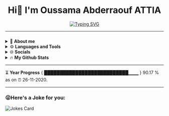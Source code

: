 <h1 align="center">Hi👋  I'm Oussama Abderraouf ATTIA</h1>

<p align="center">
  <a href="https://git.io/typing-svg">
    <img src="https://readme-typing-svg.herokuapp.com?color=%2336BCF7&center=true&vCenter=true&width=600&lines=Computer+Science+Student+at+ESI+Algiers;Always+learning+new+things;AI+and+QC+enthusiast;Full+Stack+web+developer;UXUI+enthusiast;a+swiftie" alt="Typing SVG">
  </a>
</p>


---

###

<details>
  <summary>💫 <strong> About me</strong></summary>


 &emsp; 🛠️ I'm currently working on **my self project EsiGPT** <br>
 &emsp; 🤝 I'm looking for collaboration in **Data and ML Projects and Optimization problems** <br>
 &emsp; ⚛️ I’m currently learning about **Quantum Computing and Reinforcement Learning** <br>
 &emsp; 💼 I am looking for a **freelance job in full stack development** <br>
 &emsp; 🌐 You can see my portfolio at **[attiaoussama.vercel.app](https://attiaoussama.vercel.app)** and contact me via the **[contact form](https://attiaoussama.vercel.app/#Contact-me)** <br>
 &emsp; 🎶️ Fun Fact: **I am a swiftie (not the programming language hh)** <br>
-->
###
</details>


<details>
  <summary>⚙️ <strong>Languages and Tools</strong></summary>

  ### Programming Languages
  <p>
    <img src="https://cdn.jsdelivr.net/gh/devicons/devicon/icons/javascript/javascript-original.svg" height="30" width="42" alt="JavaScript logo" />
    <img src="https://cdn.jsdelivr.net/gh/devicons/devicon/icons/python/python-original.svg" height="30" width="42" alt="Python logo" />
    <img src="https://cdn.jsdelivr.net/gh/devicons/devicon/icons/c/c-original.svg" height="30" width="42" alt="C logo" />
    <img src="https://cdn.jsdelivr.net/gh/devicons/devicon/icons/java/java-original.svg" height="30" width="42" alt="Java logo" />
  </p>

  ### Web Development
  <p>
    <img src="https://cdn.jsdelivr.net/gh/devicons/devicon/icons/react/react-original.svg" height="30" width="42" alt="React logo" />
    <img src="https://cdn.jsdelivr.net/gh/devicons/devicon/icons/django/django-plain.svg" height="30" width="42" alt="Django logo" />
    <img src="https://cdn.jsdelivr.net/gh/devicons/devicon/icons/html5/html5-original.svg" height="30" width="42" alt="HTML5 logo" />
    <img src="https://cdn.jsdelivr.net/gh/devicons/devicon/icons/css3/css3-original.svg" height="30" width="42" alt="CSS3 logo" />
    <img src="https://cdn.jsdelivr.net/gh/devicons/devicon/icons/bootstrap/bootstrap-original.svg" height="30" width="42" alt="Bootstrap logo" />
    <img src="https://cdn.jsdelivr.net/gh/devicons/devicon/icons/tailwindcss/tailwindcss-original-wordmark.svg" height="30" width="42" alt="Tailwind CSS logo" />
    <img src="https://cdn.jsdelivr.net/gh/devicons/devicon/icons/nextjs/nextjs-original.svg" height="30" width="42" alt="Next.js logo" />
  </p>

  ### Tools and Platforms
  <p>
    <img src="https://cdn.jsdelivr.net/gh/devicons/devicon/icons/git/git-original.svg" height="30" width="42" alt="Git logo" />
    <img src="https://cdn.jsdelivr.net/gh/devicons/devicon/icons/github/github-original.svg" height="30" width="42" alt="GitHub logo" />
    <img src="https://cdn.jsdelivr.net/gh/devicons/devicon/icons/npm/npm-original-wordmark.svg" height="30" width="42" alt="NPM logo" />
    <img src="https://cdn.jsdelivr.net/gh/devicons/devicon/icons/yarn/yarn-original.svg" height="30" width="42" alt="Yarn logo" />
    <img src="https://cdn.jsdelivr.net/gh/devicons/devicon/icons/vscode/vscode-original.svg" height="30" width="42" alt="VS Code logo" />
    
  </p>

  ### Design and Data
  <p>
    <img src="https://cdn.jsdelivr.net/gh/devicons/devicon/icons/figma/figma-original.svg" height="30" width="42" alt="Figma logo" />
    <img src="https://cdn.jsdelivr.net/gh/devicons/devicon/icons/canva/canva-original.svg" height="30" width="42" alt="Canva logo" />
    <img src="https://cdn.jsdelivr.net/gh/devicons/devicon/icons/jupyter/jupyter-original.svg" height="30" width="42" alt="Jupyter logo" />
    <img src="https://cdn.jsdelivr.net/gh/devicons/devicon/icons/pandas/pandas-original.svg" height="30" width="42" alt="Pandas logo" />
    <img src="https://cdn.jsdelivr.net/gh/devicons/devicon/icons/numpy/numpy-original.svg" height="30" width="42" alt="NumPy logo" />
  </p>

  ### Operating Systems
  <p>
    <img src="https://cdn.jsdelivr.net/gh/devicons/devicon/icons/linux/linux-original.svg" height="30" width="42" alt="Linux logo" />
    <img src="https://cdn.jsdelivr.net/gh/devicons/devicon/icons/ubuntu/ubuntu-plain.svg" height="30" width="42" alt="Ubuntu logo" />
  </p>

</details>


<details>
  <summary>🌐 <strong>Socials</strong></summary>

<br clear="both">

<div align="center">
  <a href="https://www.linkedin.com/in/oussama-abderraouf-attia-494b32225/" target="_blank">
    <img src="https://img.shields.io/static/v1?message=LinkedIn&logo=linkedin&label=&color=0077B5&logoColor=white&labelColor=&style=for-the-badge" height="35" alt="linkedin logo"  />
  </a>

  <a href="https://x.com/oussamaattia245" target="_blank">
    <img src="https://img.shields.io/static/v1?message=Twitter&logo=twitter&label=&color=1DA1F2&logoColor=white&labelColor=&style=for-the-badge" height="35" alt="twitter logo"  />
  </a>
  <a href="https://discordapp.com/users/john.loyd" target="_blank">
    <img src="https://img.shields.io/static/v1?message=Discord&logo=discord&label=&color=7289DA&logoColor=white&labelColor=&style=for-the-badge" height="35" alt="discord logo"  />
  </a>
  <a href="https://medium.com/@lo_attia" target="_blank">
    <img src="https://img.shields.io/static/v1?message=Medium&logo=medium&label=&color=12100E&logoColor=white&labelColor=&style=for-the-badge" height="35" alt="medium logo"  />
  </a>
<a href="https://www.instagram.com/ooouussaammaaa">
  <img alt="Instagram" src="https://img.shields.io/badge/Instagram-E4405F?style=for-the-badge&logo=Instagram&logoColor=white" height="35"/>
</a>

</div>

</details>


<details>
  <summary>🔥 <strong>My Github Stats</strong></summary>

<br clear="both">

<div align="center">
  <img src="https://streak-stats.demolab.com?user=bouzenaali&locale=en&mode=daily&theme=aura&hide_border=true&border_radius=5" height="180" alt="streak graph"  />
 </div>
 <div align="center">
  <img src="https://github-readme-stats.vercel.app/api?username=bouzenaali&show_icons=true&theme=aura&hide_border=true" height="160" alt="stats graph"  />
  <img src="https://github-readme-stats.vercel.app/api/top-langs/?username=bouzenaali&layout=compact&langs_count=8&theme=aura&hide_border=true" height="160" alt="languages graph"  />
 </div>

</details>

---

⏳ **Year Progress** { ███████████████████████████▁▁▁ } 90.17 % as on ⏰ 26-11-2020.

---



### 😜Here's a Joke for you:
<img src="https://readme-jokes.vercel.app/api" alt="Jokes Card" />




